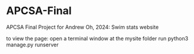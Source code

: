 # APCSA-Final
APCSA Final Project for Andrew Oh, 2024: Swim stats website

to view the page:
open a terminal window at the mysite folder
run
python3 manage.py runserver
